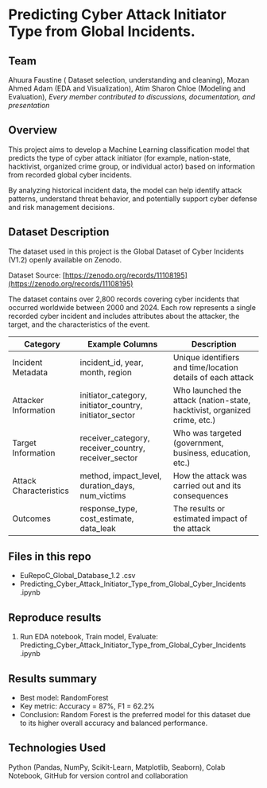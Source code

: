 # Predicting Cyber Attack Initiator Type from Global Incidents.

## Team
 Ahuura Faustine ( Dataset selection, understanding and cleaning), Mozan Ahmed Adam (EDA and Visualization), Atim Sharon Chloe (Modeling and Evaluation),
 *Every member contributed to discussions, documentation, and presentation*

## Overview
This project aims to develop a Machine Learning classification model that predicts the type of cyber attack initiator (for example, nation-state, hacktivist, organized crime group, or individual actor) based on information from recorded global cyber incidents.

By analyzing historical incident data, the model can help identify attack patterns, understand threat behavior, and potentially support cyber defense and risk management decisions.

## Dataset Description

The dataset used in this project is the Global Dataset of Cyber Incidents (V1.2) openly available on Zenodo.

Dataset Source: [https://zenodo.org/records/11108195](https://zenodo.org/records/11108195)

The dataset contains over 2,800 records covering cyber incidents that occurred worldwide between 2000 and 2024.
Each row represents a single recorded cyber incident and includes attributes about the attacker, the target, and the characteristics of the event.

| Category               | Example Columns                                                     | Description                                                        |
| ---------------------- | ------------------------------------------------------------- | ------------------------------------------------------------------------- |
| Incident Metadata      | incident_id, year, month, region                      | Unique identifiers and time/location details of each attack               |
| Attacker Information   | initiator_category, initiator_country, initiator_sector | Who launched the attack (nation-state, hacktivist, organized crime, etc.) |
| Target Information     | receiver_category, receiver_country, receiver_sector    | Who was targeted (government, business, education, etc.)                  |
| Attack Characteristics | method, impact_level, duration_days, num_victims      | How the attack was carried out and its consequences                       |
| Outcomes               | response_type, cost_estimate, data_leak                 | The results or estimated impact of the attack                             |



## Files in this repo
- EuRepoC_Global_Database_1.2 .csv
- Predicting_Cyber_Attack_Initiator_Type_from_Global_Cyber_Incidents .ipynb

## Reproduce results
1. Run EDA notebook, Train model, Evaluate: Predicting_Cyber_Attack_Initiator_Type_from_Global_Cyber_Incidents .ipynb

## Results summary
- Best model: RandomForest 
- Key metric: Accuracy = 87%, F1 = 62.2%
- Conclusion: Random Forest is the preferred model for this dataset due to its higher overall accuracy and balanced performance.

## Technologies Used
Python (Pandas, NumPy, Scikit-Learn, Matplotlib, Seaborn),
Colab Notebook,
GitHub for version control and collaboration








 





